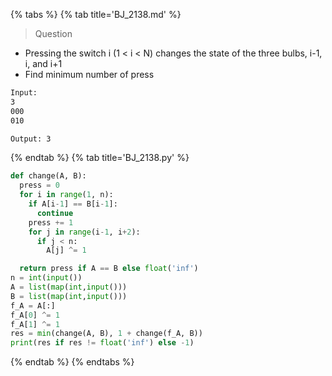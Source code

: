 {% tabs %}
{% tab title='BJ_2138.md' %}

> Question

* Pressing the switch i (1 < i < N) changes the state of the three bulbs, i-1, i, and i+1
* Find minimum number of press

```txt
Input:
3
000
010

Output: 3
```

{% endtab %}
{% tab title='BJ_2138.py' %}

```py
def change(A, B):
  press = 0
  for i in range(1, n):
    if A[i-1] == B[i-1]:
      continue
    press += 1
    for j in range(i-1, i+2):
      if j < n:
        A[j] ^= 1

  return press if A == B else float('inf')
n = int(input())
A = list(map(int,input()))
B = list(map(int,input()))
f_A = A[:]
f_A[0] ^= 1
f_A[1] ^= 1
res = min(change(A, B), 1 + change(f_A, B))
print(res if res != float('inf') else -1)
```

{% endtab %}
{% endtabs %}
